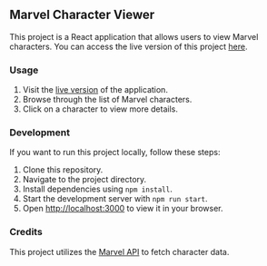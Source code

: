 ## Marvel Character Viewer
This project is a React application that allows users to view Marvel characters. You can access the live version of this project [here](https://react-marvel-2024.vercel.app/).

### Usage
1. Visit the [live version](https://react-marvel-2024.vercel.app/) of the application.
2. Browse through the list of Marvel characters.
3. Click on a character to view more details.

### Development
If you want to run this project locally, follow these steps:
1. Clone this repository.
2. Navigate to the project directory.
3. Install dependencies using `npm install`.
4. Start the development server with `npm run start`.
5. Open [http://localhost:3000](http://localhost:3000) to view it in your browser.

### Credits
This project utilizes the [Marvel API](https://developer.marvel.com/) to fetch character data.
